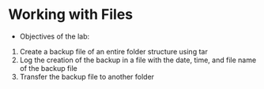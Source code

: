 # Working with Files
- Objectives of the lab:
1. Create a backup file of an entire folder structure using tar
2. Log the creation of the backup in a file with the date, time, and file name of the backup file
3. Transfer the backup file to another folder
